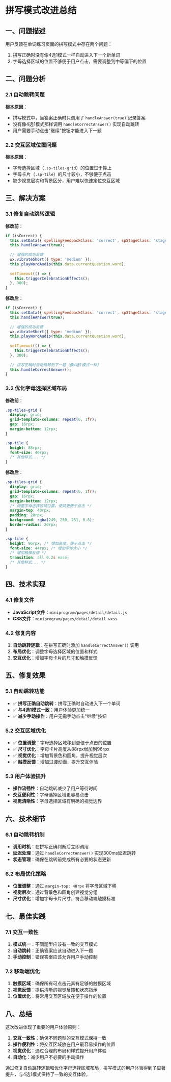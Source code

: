 # 拼写模式改进总结

## 一、问题描述

用户反馈在单词练习页面的拼写模式中存在两个问题：
1. 拼写正确时没有像4选1模式一样自动进入下一个新单词
2. 字母选择区域的位置不够便于用户点击，需要调整到中等偏下的位置

## 二、问题分析

### 2.1 自动跳转问题
**根本原因**：
- 拼写模式中，当答案正确时只调用了 `handleAnswer(true)` 记录答案
- 没有像4选1模式那样调用 `handleCorrectAnswer()` 实现自动跳转
- 用户需要手动点击"继续"按钮才能进入下一题

### 2.2 交互区域位置问题
**根本原因**：
- 字母选择区域（`.sp-tiles-grid`）的位置过于靠上
- 字母卡片（`.sp-tile`）的尺寸较小，不够便于点击
- 缺少视觉层次和背景区分，用户难以快速定位交互区域

## 三、解决方案

### 3.1 修复自动跳转逻辑
**修改前**：
```javascript
if (isCorrect) {
  this.setData({ spellingFeedbackClass: 'correct', spStageClass: 'stage-correct' });
  this.handleAnswer(true);
  
  // 增强的成功反馈
  wx.vibrateShort({ type: 'medium' });
  this.playWordAudio(this.data.currentQuestion.word);
  
  setTimeout(() => {
    this.triggerCelebrationEffects();
  }, 300);
}
```

**修改后**：
```javascript
if (isCorrect) {
  this.setData({ spellingFeedbackClass: 'correct', spStageClass: 'stage-correct' });
  this.handleAnswer(true);
  
  // 增强的成功反馈
  wx.vibrateShort({ type: 'medium' });
  this.playWordAudio(this.data.currentQuestion.word);
  
  setTimeout(() => {
    this.triggerCelebrationEffects();
  }, 300);
  
  // 拼写正确时自动跳转到下一题（像4选1模式一样）
  this.handleCorrectAnswer();
}
```

### 3.2 优化字母选择区域布局
**修改前**：
```css
.sp-tiles-grid {
  display: grid;
  grid-template-columns: repeat(6, 1fr);
  gap: 16rpx;
  margin-bottom: 12rpx;
}

.sp-tile {
  height: 88rpx;
  font-size: 40rpx;
  /* 其他样式... */
}
```

**修改后**：
```css
.sp-tiles-grid {
  display: grid;
  grid-template-columns: repeat(6, 1fr);
  gap: 16rpx;
  margin-bottom: 12rpx;
  /* 调整字母选择区域位置，使其更便于点击 */
  margin-top: 40rpx;
  padding: 20rpx;
  background: rgba(249, 250, 251, 0.8);
  border-radius: 20rpx;
}

.sp-tile {
  height: 96rpx; /* 增加高度，便于点击 */
  font-size: 44rpx; /* 增加字体大小 */
  /* 增加触摸反馈 */
  transition: all 0.2s ease;
  /* 其他样式... */
}
```

## 四、技术实现

### 4.1 修复文件
- **JavaScript文件**：`miniprogram/pages/detail/detail.js`
- **CSS文件**：`miniprogram/pages/detail/detail.wxss`

### 4.2 修复内容
1. **自动跳转逻辑**：在拼写正确时添加 `handleCorrectAnswer()` 调用
2. **布局优化**：调整字母选择区域的位置和样式
3. **交互优化**：增加字母卡片的尺寸和触摸反馈

## 五、修复效果

### 5.1 自动跳转功能
- ✅ **拼写正确自动跳转**：拼写正确时自动进入下一个单词
- ✅ **与4选1模式一致**：用户体验更加统一
- ✅ **减少手动操作**：用户无需手动点击"继续"按钮

### 5.2 交互区域优化
- ✅ **位置调整**：字母选择区域移到更便于点击的位置
- ✅ **尺寸优化**：字母卡片高度从88rpx增加到96rpx
- ✅ **视觉优化**：增加背景色和圆角，提升视觉层次
- ✅ **触摸反馈**：增加过渡动画，提升交互体验

### 5.3 用户体验提升
- **操作流畅性**：自动跳转减少了用户等待时间
- **交互便利性**：字母选择区域更容易点击
- **视觉清晰性**：字母选择区域有明确的视觉边界

## 六、技术细节

### 6.1 自动跳转机制
- **调用时机**：在拼写正确判断后立即调用
- **延迟处理**：通过 `handleCorrectAnswer()` 实现300ms延迟跳转
- **状态管理**：确保在跳转前完成所有必要的状态更新

### 6.2 布局优化策略
- **位置调整**：通过 `margin-top: 40rpx` 将字母区域下移
- **视觉层次**：通过背景色和圆角创建视觉分组
- **尺寸优化**：增加字母卡片尺寸，符合移动端触摸标准

## 七、最佳实践

### 7.1 交互一致性
1. **模式统一**：不同题型应该有一致的交互模式
2. **自动跳转**：正确答案应该自动进入下一题
3. **手动控制**：错误答案应该允许用户手动控制

### 7.2 移动端优化
1. **触摸区域**：确保所有可点击元素有足够的触摸区域
2. **视觉反馈**：提供清晰的视觉反馈和状态指示
3. **位置优化**：将常用交互区域放在便于操作的位置

## 八、总结

这次改进体现了重要的用户体验原则：

1. **交互一致性**：确保不同题型的交互模式保持一致
2. **操作便利性**：将交互区域放在用户最容易操作的位置
3. **视觉优化**：通过合理的布局和样式提升用户体验
4. **自动化**：减少用户不必要的手动操作

通过修复自动跳转逻辑和优化字母选择区域布局，拼写模式的用户体验得到了显著提升，与4选1模式保持了一致的交互体验。
